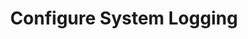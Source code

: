 ---
sidebar_position: 1
title: "Configure System Logging"
sidebar_label: "Configure System Logging"
description: "Set up system logging in Alpine Linux platforms - configure syslog, busybox logger, log formats, logging levels, and centralized logging infrastructure."
keywords:
  - "alpine system logging"
  - "syslog configuration"
  - "busybox logger"
  - "log configuration"
  - "logging setup"
tags:
  - alpine
  - system-logging
  - syslog
  - busybox
  - log-configuration
slug: /linux/alpine/administration/log-management/configure-system-logging
---